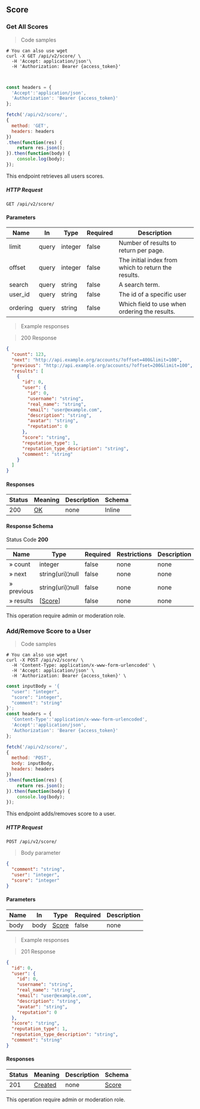 <h2 id="selfcommunity-api-score">Score</h2>

### Get All Scores

<a id="opIdlistScores"></a>

> Code samples

```shell
# You can also use wget
curl -X GET /api/v2/score/ \
  -H 'Accept: application/json'\
  -H 'Authorization: Bearer {access_token}'
  
```

```javascript

const headers = {
  'Accept':'application/json',
  'Authorization': 'Bearer {access_token}'
};

fetch('/api/v2/score/',
{
  method: 'GET',
  headers: headers
})
.then(function(res) {
    return res.json();
}).then(function(body) {
    console.log(body);
});

```
This endpoint retrieves all users scores.

<h5 id="http-request">HTTP Request</h5>

`GET /api/v2/score/`

<h4 id="listscores-parameters">Parameters</h4>

|Name|In|Type|Required|Description|
|---|---|---|---|---|
|limit|query|integer|false|Number of results to return per page.|
|offset|query|integer|false|The initial index from which to return the results.|
|search|query|string|false|A search term.|
|user_id|query|string|false|The id of a specific user|
|ordering|query|string|false|Which field to use when ordering the results.|

> Example responses

> 200 Response

```json
{
  "count": 123,
  "next": "http://api.example.org/accounts/?offset=400&limit=100",
  "previous": "http://api.example.org/accounts/?offset=200&limit=100",
  "results": [
    {
      "id": 0,
      "user": {
        "id": 0,
        "username": "string",
        "real_name": "string",
        "email": "user@example.com",
        "description": "string",
        "avatar": "string",
        "reputation": 0
      },
      "score": "string",
      "reputation_type": 1,
      "reputation_type_description": "string",
      "comment": "string"
    }
  ]
}
```

<h4 id="listscores-responses">Responses</h4>

|Status|Meaning|Description|Schema|
|---|---|---|---|
|200|[OK](https://tools.ietf.org/html/rfc7231#section-6.3.1)|none|Inline|

<h4 id="listscores-responseschema">Response Schema</h4>

Status Code **200**

|Name|Type|Required|Restrictions|Description|
|---|---|---|---|---|
|» count|integer|false|none|none|
|» next|string(uri)¦null|false|none|none|
|» previous|string(uri)¦null|false|none|none|
|» results|[[Score](#schemascore)]|false|none|none|

<aside class="notice">
This operation require admin or moderation role.
</aside>

### Add/Remove Score to a User

<a id="opIdcreateScore"></a>

> Code samples

```shell
# You can also use wget
curl -X POST /api/v2/score/ \
  -H 'Content-Type: application/x-www-form-urlencoded' \
  -H 'Accept: application/json' \
  -H 'Authorization: Bearer {access_token}' \
```

```javascript
const inputBody = '{
  "user": "integer",
  "score": "integer",
  "comment": "string"
}';
const headers = {
  'Content-Type':'application/x-www-form-urlencoded',
  'Accept':'application/json',
  'Authorization': 'Bearer {access_token}'
};

fetch('/api/v2/score/',
{
  method: 'POST',
  body: inputBody,
  headers: headers
})
.then(function(res) {
    return res.json();
}).then(function(body) {
    console.log(body);
});

```
This endpoint adds/removes score to a user.

<h5 id="http-request">HTTP Request</h5>

`POST /api/v2/score/`

> Body parameter

```json
{
  "comment": "string",
  "user": "integer",
  "score": "integer"
}
```

<h4 id="createscore-parameters">Parameters</h4>

|Name|In|Type|Required|Description|
|---|---|---|---|---|
|body|body|[Score](#schemascore)|false|none|

> Example responses

> 201 Response

```json
{
  "id": 0,
  "user": {
    "id": 0,
    "username": "string",
    "real_name": "string",
    "email": "user@example.com",
    "description": "string",
    "avatar": "string",
    "reputation": 0
  },
  "score": "string",
  "reputation_type": 1,
  "reputation_type_description": "string",
  "comment": "string"
}
```

<h4 id="createscore-responses">Responses</h4>

|Status|Meaning|Description|Schema|
|---|---|---|---|
|201|[Created](https://tools.ietf.org/html/rfc7231#section-6.3.2)|none|[Score](#schemascore)|

<aside class="notice">
This operation require admin or moderation role.
</aside>

